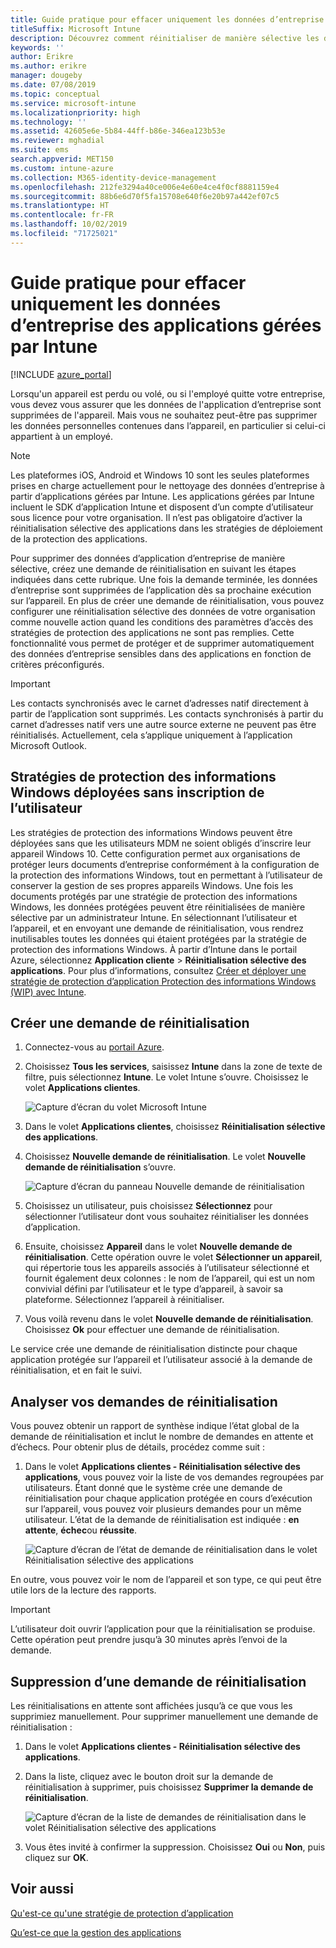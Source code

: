 ```yaml
---
title: Guide pratique pour effacer uniquement les données d’entreprise des applications
titleSuffix: Microsoft Intune
description: Découvrez comment réinitialiser de manière sélective les données d’entreprise uniquement à partir d’applications gérées par Intune avec Microsoft Intune.
keywords: ''
author: Erikre
ms.author: erikre
manager: dougeby
ms.date: 07/08/2019
ms.topic: conceptual
ms.service: microsoft-intune
ms.localizationpriority: high
ms.technology: ''
ms.assetid: 42605e6e-5b84-44ff-b86e-346ea123b53e
ms.reviewer: mghadial
ms.suite: ems
search.appverid: MET150
ms.custom: intune-azure
ms.collection: M365-identity-device-management
ms.openlocfilehash: 212fe3294a40ce006e4e60e4ce4f0cf8881159e4
ms.sourcegitcommit: 88b6e6d70f5fa15708e640f6e20b97a442ef07c5
ms.translationtype: HT
ms.contentlocale: fr-FR
ms.lasthandoff: 10/02/2019
ms.locfileid: "71725021"
---
```

# <a name="how-to-wipe-only-corporate-data-from-intune-managed-apps"></a>Guide pratique pour effacer uniquement les données d’entreprise des applications gérées par Intune

[!INCLUDE [azure_portal](../includes/azure_portal.md)]

Lorsqu'un appareil est perdu ou volé, ou si l'employé quitte votre entreprise, vous devez vous assurer que les données de l'application d’entreprise sont supprimées de l'appareil. Mais vous ne souhaitez peut-être pas supprimer les données personnelles contenues dans l’appareil, en particulier si celui-ci appartient à un employé.

>[!NOTE]
> Les plateformes iOS, Android et Windows 10 sont les seules plateformes prises en charge actuellement pour le nettoyage des données d’entreprise à partir d’applications gérées par Intune. Les applications gérées par Intune incluent le SDK d’application Intune et disposent d’un compte d’utilisateur sous licence pour votre organisation. Il n’est pas obligatoire d’activer la réinitialisation sélective des applications dans les stratégies de déploiement de la protection des applications.

Pour supprimer des données d’application d’entreprise de manière sélective, créez une demande de réinitialisation en suivant les étapes indiquées dans cette rubrique. Une fois la demande terminée, les données d’entreprise sont supprimées de l’application dès sa prochaine exécution sur l’appareil. En plus de créer une demande de réinitialisation, vous pouvez configurer une réinitialisation sélective des données de votre organisation comme nouvelle action quand les conditions des paramètres d’accès des stratégies de protection des applications ne sont pas remplies. Cette fonctionnalité vous permet de protéger et de supprimer automatiquement des données d’entreprise sensibles dans des applications en fonction de critères préconfigurés.

>[!IMPORTANT]
> Les contacts synchronisés avec le carnet d’adresses natif directement à partir de l’application sont supprimés. Les contacts synchronisés à partir du carnet d’adresses natif vers une autre source externe ne peuvent pas être réinitialisés. Actuellement, cela s’applique uniquement à l’application Microsoft Outlook.

## <a name="deployed-wip-policies-without-user-enrollment"></a>Stratégies de protection des informations Windows déployées sans inscription de l’utilisateur
Les stratégies de protection des informations Windows peuvent être déployées sans que les utilisateurs MDM ne soient obligés d’inscrire leur appareil Windows 10. Cette configuration permet aux organisations de protéger leurs documents d’entreprise conformément à la configuration de la protection des informations Windows, tout en permettant à l’utilisateur de conserver la gestion de ses propres appareils Windows. Une fois les documents protégés par une stratégie de protection des informations Windows, les données protégées peuvent être réinitialisées de manière sélective par un administrateur Intune. En sélectionnant l’utilisateur et l’appareil, et en envoyant une demande de réinitialisation, vous rendrez inutilisables toutes les données qui étaient protégées par la stratégie de protection des informations Windows. À partir d’Intune dans le portail Azure, sélectionnez **Application cliente** > **Réinitialisation sélective des applications**. Pour plus d’informations, consultez [Créer et déployer une stratégie de protection d’application Protection des informations Windows (WIP) avec Intune](windows-information-protection-policy-create.md).

## <a name="create-a-wipe-request"></a>Créer une demande de réinitialisation

1. Connectez-vous au [portail Azure](https://portal.azure.com).

2. Choisissez **Tous les services**, saisissez **Intune** dans la zone de texte de filtre, puis sélectionnez **Intune**. Le volet Intune s’ouvre. Choisissez le volet **Applications clientes**.

    ![Capture d’écran du volet Microsoft Intune](./media/apps-selective-wipe/apps-selective-wipe01.png)

3. Dans le volet **Applications clientes**, choisissez **Réinitialisation sélective des applications**.

4. Choisissez **Nouvelle demande de réinitialisation**. Le volet **Nouvelle demande de réinitialisation** s’ouvre.

    ![Capture d’écran du panneau Nouvelle demande de réinitialisation](./media/apps-selective-wipe/AzurePortal_MAM_NewWipeRequest.png)

5. Choisissez un utilisateur, puis choisissez **Sélectionnez** pour sélectionner l’utilisateur dont vous souhaitez réinitialiser les données d’application.

6. Ensuite, choisissez **Appareil** dans le volet **Nouvelle demande de réinitialisation**. Cette opération ouvre le volet **Sélectionner un appareil**, qui répertorie tous les appareils associés à l’utilisateur sélectionné et fournit également deux colonnes : le nom de l’appareil, qui est un nom convivial défini par l’utilisateur et le type d’appareil, à savoir sa plateforme. Sélectionnez l’appareil à réinitialiser.

7. Vous voilà revenu dans le volet **Nouvelle demande de réinitialisation**. Choisissez **Ok** pour effectuer une demande de réinitialisation.

Le service crée une demande de réinitialisation distincte pour chaque application protégée sur l’appareil et l’utilisateur associé à la demande de réinitialisation, et en fait le suivi.

## <a name="monitor-your-wipe-requests"></a>Analyser vos demandes de réinitialisation

Vous pouvez obtenir un rapport de synthèse indique l’état global de la demande de réinitialisation et inclut le nombre de demandes en attente et d’échecs. Pour obtenir plus de détails, procédez comme suit :

1. Dans le volet **Applications clientes - Réinitialisation sélective des applications**, vous pouvez voir la liste de vos demandes regroupées par utilisateurs. Étant donné que le système crée une demande de réinitialisation pour chaque application protégée en cours d’exécution sur l’appareil, vous pouvez voir plusieurs demandes pour un même utilisateur. L’état de la demande de réinitialisation est indiquée : **en attente**, **échec**ou **réussite**.

    ![Capture d’écran de l’état de demande de réinitialisation dans le volet Réinitialisation sélective des applications](./media/apps-selective-wipe/wipe-request-status-1.png)

En outre, vous pouvez voir le nom de l’appareil et son type, ce qui peut être utile lors de la lecture des rapports.

>[!IMPORTANT]
> L’utilisateur doit ouvrir l’application pour que la réinitialisation se produise. Cette opération peut prendre jusqu’à 30 minutes après l’envoi de la demande.

## <a name="delete-a-wipe-request"></a>Suppression d’une demande de réinitialisation

Les réinitialisations en attente sont affichées jusqu’à ce que vous les supprimiez manuellement. Pour supprimer manuellement une demande de réinitialisation :

1. Dans le volet **Applications clientes - Réinitialisation sélective des applications**.

2. Dans la liste, cliquez avec le bouton droit sur la demande de réinitialisation à supprimer, puis choisissez **Supprimer la demande de réinitialisation**.

    ![Capture d’écran de la liste de demandes de réinitialisation dans le volet Réinitialisation sélective des applications](./media/apps-selective-wipe/delete-wipe-request.png)

3. Vous êtes invité à confirmer la suppression. Choisissez **Oui** ou **Non**, puis cliquez sur **OK**.

## <a name="see-also"></a>Voir aussi
[Qu'est-ce qu'une stratégie de protection d’application](app-protection-policy.md)

[Qu’est-ce que la gestion des applications](app-management.md)
